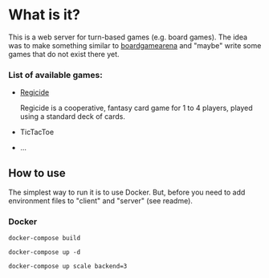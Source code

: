 # What is it?

This is a web server for turn-based games (e.g. board games). The idea was to make something similar to [boardgamearena](https://boardgamearena.com/) and "maybe" write some games that do not exist there yet.


### List of available games:

- [Regicide](https://boardgamegeek.com/boardgame/307002/regicide)

    Regicide is a cooperative, fantasy card game for 1 to 4 players, played using a standard deck of cards.

- TicTacToe

- ...



## How to use

The simplest way to run it is to use Docker. But, before you need to add environment files to "client" and "server" (see readme).

### Docker

`docker-compose build`

`docker-compose up -d`

`docker-compose up scale backend=3`
